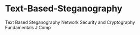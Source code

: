# Text-Based-Steganography
Text Based Steganography    Network Security and Cryptography Fundamentals J Comp
